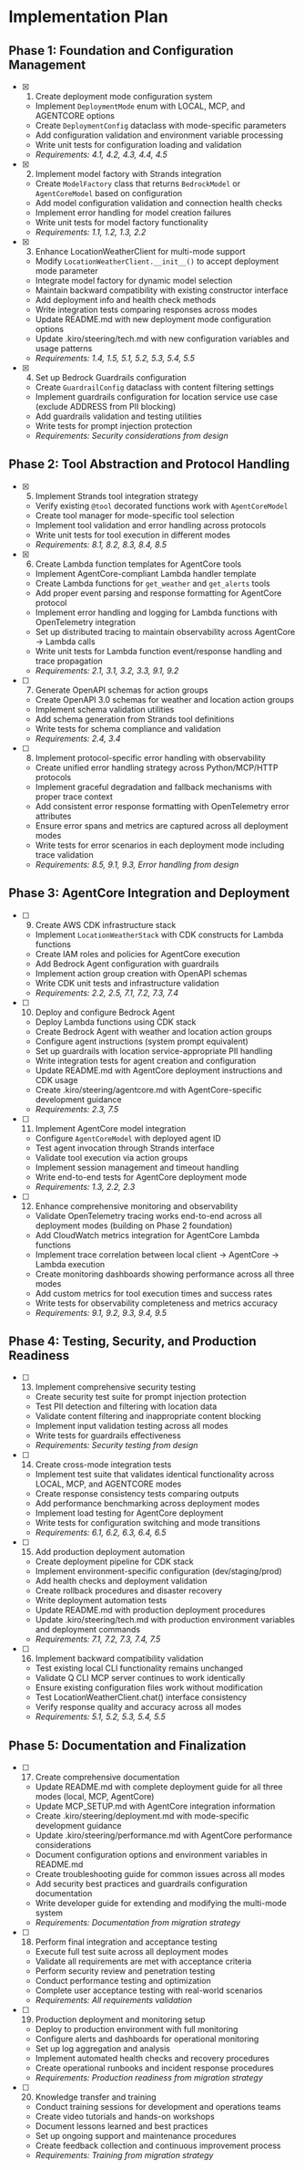 # Implementation Plan

## Phase 1: Foundation and Configuration Management

- [x] 1. Create deployment mode configuration system

  - Implement `DeploymentMode` enum with LOCAL, MCP, and AGENTCORE options
  - Create `DeploymentConfig` dataclass with mode-specific parameters
  - Add configuration validation and environment variable processing
  - Write unit tests for configuration loading and validation
  - _Requirements: 4.1, 4.2, 4.3, 4.4, 4.5_

- [x] 2. Implement model factory with Strands integration

  - Create `ModelFactory` class that returns `BedrockModel` or `AgentCoreModel` based on configuration
  - Add model configuration validation and connection health checks
  - Implement error handling for model creation failures
  - Write unit tests for model factory functionality
  - _Requirements: 1.1, 1.2, 1.3, 2.2_

- [x] 3. Enhance LocationWeatherClient for multi-mode support

  - Modify `LocationWeatherClient.__init__()` to accept deployment mode parameter
  - Integrate model factory for dynamic model selection
  - Maintain backward compatibility with existing constructor interface
  - Add deployment info and health check methods
  - Write integration tests comparing responses across modes
  - Update README.md with new deployment mode configuration options
  - Update .kiro/steering/tech.md with new configuration variables and usage patterns
  - _Requirements: 1.4, 1.5, 5.1, 5.2, 5.3, 5.4, 5.5_

- [x] 4. Set up Bedrock Guardrails configuration
  - Create `GuardrailConfig` dataclass with content filtering settings
  - Implement guardrails configuration for location service use case (exclude ADDRESS from PII blocking)
  - Add guardrails validation and testing utilities
  - Write tests for prompt injection protection
  - _Requirements: Security considerations from design_

## Phase 2: Tool Abstraction and Protocol Handling

- [x] 5. Implement Strands tool integration strategy

  - Verify existing `@tool` decorated functions work with `AgentCoreModel`
  - Create tool manager for mode-specific tool selection
  - Implement tool validation and error handling across protocols
  - Write unit tests for tool execution in different modes
  - _Requirements: 8.1, 8.2, 8.3, 8.4, 8.5_

- [x] 6. Create Lambda function templates for AgentCore tools

  - Implement AgentCore-compliant Lambda handler template
  - Create Lambda functions for `get_weather` and `get_alerts` tools
  - Add proper event parsing and response formatting for AgentCore protocol
  - Implement error handling and logging for Lambda functions with OpenTelemetry integration
  - Set up distributed tracing to maintain observability across AgentCore → Lambda calls
  - Write unit tests for Lambda function event/response handling and trace propagation
  - _Requirements: 2.1, 3.1, 3.2, 3.3, 9.1, 9.2_

- [ ] 7. Generate OpenAPI schemas for action groups

  - Create OpenAPI 3.0 schemas for weather and location action groups
  - Implement schema validation utilities
  - Add schema generation from Strands tool definitions
  - Write tests for schema compliance and validation
  - _Requirements: 2.4, 3.4_

- [ ] 8. Implement protocol-specific error handling with observability

  - Create unified error handling strategy across Python/MCP/HTTP protocols
  - Implement graceful degradation and fallback mechanisms with proper trace context
  - Add consistent error response formatting with OpenTelemetry error attributes
  - Ensure error spans and metrics are captured across all deployment modes
  - Write tests for error scenarios in each deployment mode including trace validation
  - _Requirements: 8.5, 9.1, 9.3, Error handling from design_

## Phase 3: AgentCore Integration and Deployment

- [ ] 9. Create AWS CDK infrastructure stack

  - Implement `LocationWeatherStack` with CDK constructs for Lambda functions
  - Create IAM roles and policies for AgentCore execution
  - Add Bedrock Agent configuration with guardrails
  - Implement action group creation with OpenAPI schemas
  - Write CDK unit tests and infrastructure validation
  - _Requirements: 2.2, 2.5, 7.1, 7.2, 7.3, 7.4_

- [ ] 10. Deploy and configure Bedrock Agent

  - Deploy Lambda functions using CDK stack
  - Create Bedrock Agent with weather and location action groups
  - Configure agent instructions (system prompt equivalent)
  - Set up guardrails with location service-appropriate PII handling
  - Write integration tests for agent creation and configuration
  - Update README.md with AgentCore deployment instructions and CDK usage
  - Create .kiro/steering/agentcore.md with AgentCore-specific development guidance
  - _Requirements: 2.3, 7.5_

- [ ] 11. Implement AgentCore model integration

  - Configure `AgentCoreModel` with deployed agent ID
  - Test agent invocation through Strands interface
  - Validate tool execution via action groups
  - Implement session management and timeout handling
  - Write end-to-end tests for AgentCore deployment mode
  - _Requirements: 1.3, 2.2, 2.3_

- [ ] 12. Enhance comprehensive monitoring and observability

  - Validate OpenTelemetry tracing works end-to-end across all deployment modes (building on Phase 2 foundation)
  - Add CloudWatch metrics integration for AgentCore Lambda functions
  - Implement trace correlation between local client → AgentCore → Lambda execution
  - Create monitoring dashboards showing performance across all three modes
  - Add custom metrics for tool execution times and success rates
  - Write tests for observability completeness and metrics accuracy
  - _Requirements: 9.1, 9.2, 9.3, 9.4, 9.5_

## Phase 4: Testing, Security, and Production Readiness

- [ ] 13. Implement comprehensive security testing

  - Create security test suite for prompt injection protection
  - Test PII detection and filtering with location data
  - Validate content filtering and inappropriate content blocking
  - Implement input validation testing across all modes
  - Write tests for guardrails effectiveness
  - _Requirements: Security testing from design_

- [ ] 14. Create cross-mode integration tests

  - Implement test suite that validates identical functionality across LOCAL, MCP, and AGENTCORE modes
  - Create response consistency tests comparing outputs
  - Add performance benchmarking across deployment modes
  - Implement load testing for AgentCore deployment
  - Write tests for configuration switching and mode transitions
  - _Requirements: 6.1, 6.2, 6.3, 6.4, 6.5_

- [ ] 15. Add production deployment automation

  - Create deployment pipeline for CDK stack
  - Implement environment-specific configuration (dev/staging/prod)
  - Add health checks and deployment validation
  - Create rollback procedures and disaster recovery
  - Write deployment automation tests
  - Update README.md with production deployment procedures
  - Update .kiro/steering/tech.md with production environment variables and deployment commands
  - _Requirements: 7.1, 7.2, 7.3, 7.4, 7.5_

- [ ] 16. Implement backward compatibility validation
  - Test existing local CLI functionality remains unchanged
  - Validate Q CLI MCP server continues to work identically
  - Ensure existing configuration files work without modification
  - Test LocationWeatherClient.chat() interface consistency
  - Verify response quality and accuracy across all modes
  - _Requirements: 5.1, 5.2, 5.3, 5.4, 5.5_

## Phase 5: Documentation and Finalization

- [ ] 17. Create comprehensive documentation

  - Update README.md with complete deployment guide for all three modes (local, MCP, AgentCore)
  - Update MCP_SETUP.md with AgentCore integration information
  - Create .kiro/steering/deployment.md with mode-specific development guidance
  - Update .kiro/steering/performance.md with AgentCore performance considerations
  - Document configuration options and environment variables in README.md
  - Create troubleshooting guide for common issues across all modes
  - Add security best practices and guardrails configuration documentation
  - Write developer guide for extending and modifying the multi-mode system
  - _Requirements: Documentation from migration strategy_

- [ ] 18. Perform final integration and acceptance testing

  - Execute full test suite across all deployment modes
  - Validate all requirements are met with acceptance criteria
  - Perform security review and penetration testing
  - Conduct performance testing and optimization
  - Complete user acceptance testing with real-world scenarios
  - _Requirements: All requirements validation_

- [ ] 19. Production deployment and monitoring setup

  - Deploy to production environment with full monitoring
  - Configure alerts and dashboards for operational monitoring
  - Set up log aggregation and analysis
  - Implement automated health checks and recovery procedures
  - Create operational runbooks and incident response procedures
  - _Requirements: Production readiness from migration strategy_

- [ ] 20. Knowledge transfer and training
  - Conduct training sessions for development and operations teams
  - Create video tutorials and hands-on workshops
  - Document lessons learned and best practices
  - Set up ongoing support and maintenance procedures
  - Create feedback collection and continuous improvement process
  - _Requirements: Training from migration strategy_
